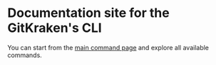 # Documentation site for the GitKraken's CLI

You can start from the [main command page](gk.md) and explore all available commands.
